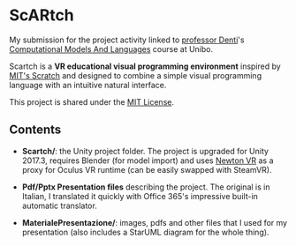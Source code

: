 # ScARtch #

My submission for the project activity linked to [professor Denti](https://www.unibo.it/sitoweb/enrico.denti)'s [Computational Models And Languages](http://www.engineeringarchitecture.unibo.it/en/programmes/course-unit-catalogue/course-unit/2017/385374) course at Unibo.  

Scartch is a **VR educational visual programming environment** inspired by [MIT's Scratch](https://scratch.mit.edu/) and designed to combine a simple visual programming language with an intuitive natural interface.  

This project is shared under the [MIT License](https://en.wikipedia.org/wiki/MIT_License).

## Contents ##

+ **Scartch/**: the Unity project folder. The project is upgraded for Unity 2017.3, requires Blender (for model import) and uses [Newton VR](http://www.newtonvr.com/) as a proxy for Oculus VR runtime (can be easily swapped with SteamVR).

+ **Pdf/Pptx Presentation files** describing the project. The original is in Italian, I translated it quickly with Office 365's impressive built-in automatic translator.

+ **MaterialePresentazione/**: images, pdfs and other files that I used for my presentation (also includes a StarUML diagram for the whole thing).